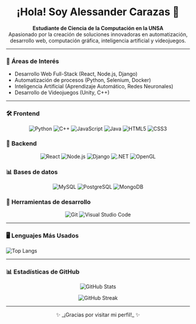 <h1 align="center">¡Hola! Soy Alessander Carazas 👋</h1>
<p align="center">
  <b>Estudiante de Ciencia de la Computación en la UNSA</b><br />
  Apasionado por la creación de soluciones innovadoras en automatización, desarrollo web, computación gráfica, inteligencia artificial y videojuegos.
</p>

---

### 🎯 **Áreas de Interés**
- Desarrollo Web Full-Stack (React, Node.js, Django)
- Automatización de procesos (Python, Selenium, Docker)
- Inteligencia Artificial (Aprendizaje Automático, Redes Neuronales)
- Desarrollo de Videojuegos (Unity, C++)

---

### 🛠️ **Frontend**

<p align="center">
  <img src="https://img.shields.io/badge/-Python-3776AB?style=flat&logo=python&logoColor=white" alt="Python" />
  <img src="https://img.shields.io/badge/-C++-00599C?style=flat&logo=c%2B%2B&logoColor=white" alt="C++" />
  <img src="https://img.shields.io/badge/-JavaScript-F7DF1E?style=flat&logo=javascript&logoColor=black" alt="JavaScript" />
  <img src="https://img.shields.io/badge/-Java-007396?style=flat&logo=java&logoColor=white" alt="Java" />
  <img src="https://img.shields.io/badge/-HTML5-E34F26?style=flat&logo=html5&logoColor=white" alt="HTML5" />
  <img src="https://img.shields.io/badge/-CSS3-1572B6?style=flat&logo=css3&logoColor=white" alt="CSS3" />
</p>

### 🚀 **Backend**

<p align="center">
  <img src="https://img.shields.io/badge/-React-61DAFB?style=flat&logo=react&logoColor=black" alt="React" />
  <img src="https://img.shields.io/badge/-Node.js-339933?style=flat&logo=node.js&logoColor=white" alt="Node.js" />
  <img src="https://img.shields.io/badge/-Django-092E20?style=flat&logo=django&logoColor=white" alt="Django" />
  <img src="https://img.shields.io/badge/-NET-5C2D91?style=flat&logo=dot-net&logoColor=white" alt=".NET" />
  <img src="https://img.shields.io/badge/-OpenGL-FFFFFF?style=flat&logo=opengl&logoColor=black" alt="OpenGL" />
</p>

### 📊 **Bases de datos**

<p align="center">
  <img src="https://img.shields.io/badge/-MySQL-4479A1?style=flat&logo=mysql&logoColor=white" alt="MySQL" />
  <img src="https://img.shields.io/badge/-PostgreSQL-4169E1?style=flat&logo=postgresql&logoColor=white" alt="PostgreSQL" />
  <img src="https://img.shields.io/badge/-MongoDB-47A248?style=flat&logo=mongodb&logoColor=white" alt="MongoDB" />
</p>

### 🔧 **Herramientas de desarrollo**

<p align="center">
  <img src="https://img.shields.io/badge/-Git-F05032?style=flat&logo=git&logoColor=white" alt="Git" />
  <img src="https://img.shields.io/badge/-Visual%20Studio%20Code-007ACC?style=flat&logo=visualstudiocode&logoColor=white" alt="Visual Studio Code" />
</p>

---

### 🖥️ **Lenguajes Más Usados**

![Top Langs](https://github-readme-stats.vercel.app/api/top-langs/?username=AlessanderLCarazas&layout=compact&theme=radical)

---

### 📊 **Estadísticas de GitHub**

<p align="center">
  <img src="https://github-readme-stats.vercel.app/api?username=AlessanderLCarazas&show_icons=true&theme=radical" alt="GitHub Stats" />
</p>
<p align="center">
  <img src="https://github-readme-streak-stats.herokuapp.com/?user=AlessanderLCarazas&theme=radical" alt="GitHub Streak" />
</p>

---

<p align="center">✨ _¡Gracias por visitar mi perfil!_ ✨</p>
